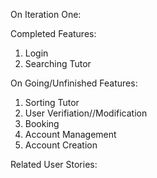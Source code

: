 On Iteration One:

Completed Features:
1. Login
2. Searching Tutor

On Going/Unfinished Features:
1. Sorting Tutor
2. User Verifiation//Modification
3. Booking
4. Account Management
5. Account Creation

Related User Stories:


